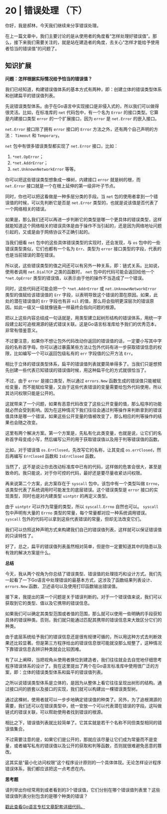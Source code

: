 # 20 | 错误处理 （下）
你好，我是郝林，今天我们继续来分享错误处理。

在上一篇文章中，我们主要讨论的是从使用者的角度看“怎样处理好错误值”。那么，接下来我们需要关注的，就是站在建造者的角度，去关心“怎样才能给予使用者恰当的错误值”的问题了。

## 知识扩展

**问题：怎样根据实际情况给予恰当的错误值？**

我们已经知道，构建错误值体系的基本方式有两种，即：创建立体的错误类型体系和创建扁平的错误值列表。

先说错误类型体系。由于在Go语言中实现接口是非侵入式的，所以我们可以做得很灵活。比如，在标准库的 `net` 代码包中，有一个名为 `Error` 的接口类型。它算是内建接口类型 `error` 的一个扩展接口，因为 `error` 是 `net.Error` 的嵌入接口。

`net.Error` 接口除了拥有 `error` 接口的 `Error` 方法之外，还有两个自己声明的方法： `Timeout` 和 `Temporary`。

`net` 包中有很多错误类型都实现了 `net.Error` 接口，比如：

1. `*net.OpError`；
2. `*net.AddrError`；
3. `net.UnknownNetworkError` 等等。

你可以把这些错误类型想象成一棵树，内建接口 `error` 就是树的根，而 `net.Error` 接口就是一个在根上延伸的第一级非叶子节点。

同时，你也可以把这看做是一种多层分类的手段。当 `net` 包的使用者拿到一个错误值的时候，可以先判断它是否是 `net.Error` 类型的，也就是说该值是否代表了一个网络相关的错误。

如果是，那么我们还可以再进一步判断它的类型是哪一个更具体的错误类型，这样就能知道这个网络相关的错误具体是由于操作不当引起的，还是因为网络地址问题引起的，又或是由于网络协议不正确引起的。

当我们细看 `net` 包中的这些具体错误类型的实现时，还会发现，与 `os` 包中的一些错误类型类似，它们也都有一个名为 `Err`、类型为 `error` 接口类型的字段，代表的也是当前错误的潜在错误。

所以说，这些错误类型的值之间还可以有另外一种关系，即：链式关系。比如说，使用者调用 `net.DialTCP` 之类的函数时， `net` 包中的代码可能会返回给他一个 `*net.OpError` 类型的错误值，以表示由于他的操作不当造成了一个错误。

同时，这些代码还可能会把一个 `*net.AddrError` 或 `net.UnknownNetworkError` 类型的值赋给该错误值的 `Err` 字段，以表明导致这个错误的潜在原因。如果，此处的潜在错误值的 `Err` 字段也有非 `nil` 的值，那么将会指明更深层次的错误原因。如此一级又一级就像链条一样最终会指向问题的根源。

把以上这些内容总结成一句话就是，用类型建立起树形结构的错误体系，用统一字段建立起可追根溯源的链式错误关联。这是Go语言标准库给予我们的优秀范本，非常有借鉴意义。

不过要注意，如果你不想让包外代码改动你返回的错误值的话，一定要小写其中字段的名称首字母。你可以通过暴露某些方法让包外代码有进一步获取错误信息的权限，比如编写一个可以返回包级私有的 `err` 字段值的公开方法 `Err`。

相比于立体的错误类型体系，扁平的错误值列表就要简单得多了。当我们只是想预先创建一些代表已知错误的错误值时候，用这种扁平化的方式就很恰当了。

不过，由于 `error` 是接口类型，所以通过 `errors.New` 函数生成的错误值只能被赋给变量，而不能赋给常量，又由于这些代表错误的变量需要给包外代码使用，所以其访问权限只能是公开的。

这就带来了一个问题，如果有恶意代码改变了这些公开变量的值，那么程序的功能就必然会受到影响。因为在这种情况下我们往往会通过判等操作来判断拿到的错误值具体是哪一个错误，如果这些公开变量的值被改变了，那么相应的判等操作的结果也会随之改变。

这里有两个解决方案。第一个方案是，先私有化此类变量，也就是说，让它们的名称首字母变成小写，然后编写公开的用于获取错误值以及用于判等错误值的函数。

比如，对于错误值 `os.ErrClosed`，先改写它的名称，让其变成 `os.errClosed`，然后再编写 `ErrClosed` 函数和 `IsErrClosed` 函数。

当然了，这不是说让你去改动标准库中已有的代码，这样做的危害会很大，甚至是致命的。我只能说，对于你可控的代码，最好还是要尽量收紧访问权限。

再来说第二个方案，此方案存在于 `syscall` 包中。该包中有一个类型叫做 `Errno`，该类型代表了系统调用时可能发生的底层错误。这个错误类型是 `error` 接口的实现类型，同时也是对内建类型 `uintptr` 的再定义类型。

由于 `uintptr` 可以作为常量的类型，所以 `syscall.Errno` 自然也可以。 `syscall` 包中声明有大量的 `Errno` 类型的常量，每个常量都对应一种系统调用错误。 `syscall` 包外的代码可以拿到这些代表错误的常量，但却无法改变它们。

我们可以仿照这种声明方式来构建我们自己的错误值列表，这样就可以保证错误值的只读特性了。

好了，总之，扁平的错误值列表虽然相对简单，但是你一定要知道其中的隐患以及有效的解决方案是什么。

**总结**

今天，我从两个视角为你总结了错误类型、错误值的处理技巧和设计方式。我们先一起看了一下Go语言中处理错误的最基本方式，这涉及了函数结果列表设计、 `errors.New` 函数、卫述语句以及使用打印函数输出错误值。

接下来，我提出的第一个问题是关于错误判断的。对于一个错误值来说，我们可以获取到它的类型、值以及它携带的错误信息。

如果我们可以确定其类型范围或者值的范围，那么就可以使用一些明确的手段获知具体的错误种类。否则，我们就只能通过匹配其携带的错误信息来大致区分它们的种类。

由于底层系统给予我们的错误信息还是很有规律可循的，所以用这种方式去判断效果还比较显著。但是第三方程序给出的错误信息很可能就没那么规整了，这种情况下靠错误信息去辨识种类就会比较困难。

有了以上阐释，当把视角从使用者换位到建造者，我们往往就会去自觉地仔细思考程序错误体系的设计了。我在这里提出了两个在Go语言标准库中使用很广泛的方案，即：立体的错误类型体系和扁平的错误值列表。

之所以说错误类型体系是立体的，是因为从整体上看它往往呈现出树形的结构。通过接口间的嵌套以及接口的实现，我们就可以构建出一棵错误类型树。

通过这棵树，使用者就可以一步步地确定错误值的种类了。另外，为了追根溯源的需要，我们还可以在错误类型中，统一安放一个可以代表潜在错误的字段。这叫做链式的错误关联，可以帮助使用者找到错误的根源。

相比之下，错误值列表就比较简单了。它其实就是若干个名称不同但类型相同的错误值集合。

不过需要注意的是，如果它们是公开的，那就应该尽量让它们成为常量而不是变量，或者编写私有的错误值以及公开的获取和判等函数，否则就很难避免恶意的篡改。

这其实是“最小化访问权限”这个程序设计原则的一个具体体现。无论怎样设计程序错误体系，我们都应该把这一点考虑在内。

**思考题**

请列举出你经常用到或者看到的3个错误值，它们分别在哪个错误值列表里？这些错误值列表分别包含的是哪个种类的错误？

[戳此查看Go语言专栏文章配套详细代码。](https://github.com/hyper0x/Golang_Puzzlers)
